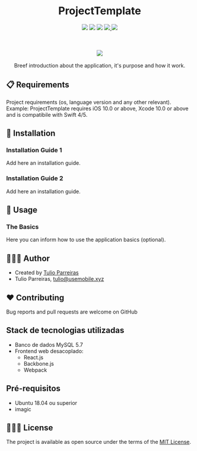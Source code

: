  <h1 align="center"> ProjectTemplate </h1>
<p align="center">
    <img src="https://img.shields.io/badge/version-1.0.1-blue.svg" />
    <img src="https://img.shields.io/badge/Swift-4 | 5-orange.svg?style=flat" />
    <img src="https://img.shields.io/badge/platform-iOS-blue.svg" />
  <a href="https://github.com/TulioOParreiras/ProjectTemplate/issues">
        <img src="https://img.shields.io/github/issues/TulioOParreiras/ProjectTemplate" />
    </a>
    <img src="https://img.shields.io/badge/release date-january-green.svg" />
	<br>
	<br>
	<br>
	<br>
    <img src="https://usemobile.com.br/wp-content/uploads/2019/10/Downloads-1.png" />
	<br>
	<br>
Breef introduction about the application, it's purpose and how it work.
</p>


## 📋 Requirements
Project requirements (os, language version and any other relevant).
<br>
Example:
ProjectTemplate requires iOS 10.0 or above, Xcode 10.0 or above and is compatibile with Swift 4/5.
<br>

## 📲 Installation
### Installation Guide 1
Add here an installation guide.

### Installation Guide 2
Add here an installation guide.

## 🚀 Usage

### The Basics
Here you can inform how to use the application basics (optional).

## 👨🏻‍💻 Author
- Created by [Tulio Parreiras](https://www.linkedin.com/in/tulio-de-oliveira-parreiras-239237a9/)
- Tulio Parreiras, tulio@usemobile.xyz

## ❤️ Contributing
Bug reports and pull requests are welcome on GitHub

## Stack de tecnologias utilizadas
- Banco de dados MySQL 5.7
- Frontend web desacoplado:
  - React.js
  - Backbone.js
  - Webpack


## Pré-requisitos
 - Ubuntu 18.04 ou superior
 - imagic


## 👮🏻‍♂️ License
The project is available as open source under the terms of the [MIT License](http://opensource.org/licenses/MIT).
